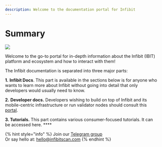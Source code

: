 ```yaml
---
description: Welcome to the documentation portal for Infibit
---
```


# Summary

![](.gitbook/assets/docs\_1500x500.png)

Welcome to the go-to portal for in-depth information about the Infibit (IBIT) platform and ecosystem and how to interact with them!

The Infibit documentation is separated into three major parts:

**1.** **Infibit Docs**. This part is available in the sections below is for anyone who wants to learn more about Infibit without going into detail that only developers would usually need to know.

**2.** **Developer docs.** Developers wishing to build on top of Infibit and its mobile-centric infrastructure or run validator nodes should consult this [portal](https://developers.infibitscan.com).

**3. Tutorials.** This part contains various consumer-focused tutorials. It can be accessed here. \*\*\*\*

{% hint style="info" %}
Join our [Telegram group](broken-reference)\
Or say hello at: hello@infibitscan.com
{% endhint %}
